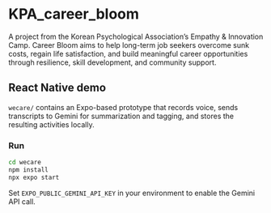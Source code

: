 # KPA_career_bloom

A project from the Korean Psychological Association’s Empathy & Innovation Camp. Career Bloom aims to help long-term job seekers overcome sunk costs, regain life satisfaction, and build meaningful career opportunities through resilience, skill development, and community support.

## React Native demo

`wecare/` contains an Expo-based prototype that records voice, sends transcripts to Gemini for summarization and tagging, and stores the resulting activities locally.

### Run
```bash
cd wecare
npm install
npx expo start
```

Set `EXPO_PUBLIC_GEMINI_API_KEY` in your environment to enable the Gemini API call.
